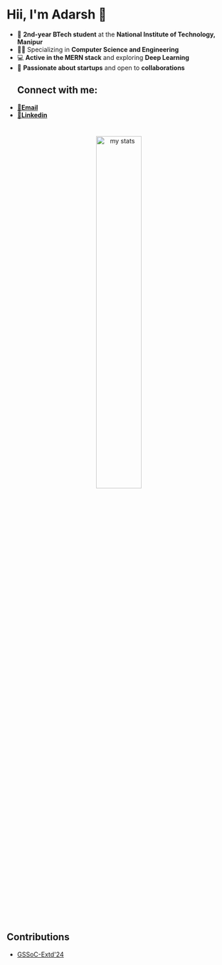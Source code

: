 # Hii, I'm Adarsh 👋

- 🌟 **2nd-year BTech student** at the **National Institute of Technology, Manipur**  
- 👨‍💻 Specializing in **Computer Science and Engineering**  
- 💻 **Active in the MERN stack** and exploring **Deep Learning**  
- 🚀 **Passionate about startups** and open to **collaborations**
  ## Connect with me:
-  [📧**Email**](mailto:0310adarshchaubey@gmail.com)  
-  [🔗**Linkedin**](https://www.linkedin.com/in/adarsh-chaubey)

#
<div align="center">
  <img alt="my stats" width="45%" src="https://github-readme-stats.vercel.app/api?username=Adarsh-Chaubey03" />
</div>


## Contributions
- [GSSoC-Extd'24](https://github.com/GSSoC24)
